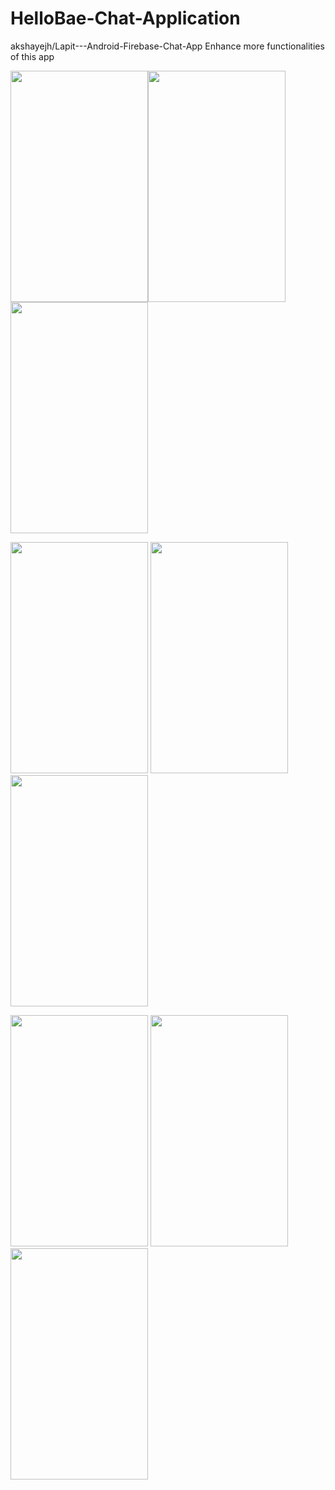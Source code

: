 # HelloBae-Chat-Application

akshayejh/Lapit---Android-Firebase-Chat-App Enhance more functionalities of this app



<image src="images/image1.jpg" width="220" height="370"><image src="images/image2.jpg" width="220" height="370"><image src="images/image3.jpg" width="220" height="370">


<image src="images/image4.jpg" width="220" height="370"> <image src="images/image5.jpg" width="220" height="370"> <image src="images/image6.jpg" width="220" height="370">
  
 <image src="images/image12.jpg" width="220" height="370">  <image src="images/image7.jpg" width="220" height="370">  <image src="images/image8.jpg" width="220" height="370">


